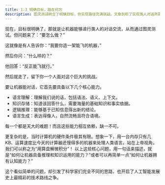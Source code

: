 ```yaml
---
title: 1.3 明确目标，路在何方
description: 图灵测试树立了明确目标，但实现路径充满挑战。文章剖析了实现类人对话所需的四大核心能力——语言理解、知识存储、逻辑推理与语言生成。在早期硬件条件极其有限的背景下，如何赋予机器认知能力这一根本问题，引发了AI发展史上最初的技术路线之争。
---
```


现在，目标很明确了，那就是让机器能够进行类人的对话交流，从而通过图灵测试。但问题来了：“要怎么做？”

这就像是有人告诉你：“我要你造一架能飞的机器，”

然后你问：“什么样的？”

他回答：“反正能飞就行。”

然后就走了，留下你一个人面对这个巨大的挑战。

要让机器能对话，它首先要具备以下几个核心能力。

- 语言理解：理解我们说的话，包括语法、语义、上下文。
- 知识存储：知道该回答什么，需要海量的基础知识和事实依据。
- 逻辑推理：能够基于已知信息得出新的结论。
- 语言生成：表达得像人，自然流畅且符合语境。

每一个都是天大的难题！而且这些能力相互依赖，缺一不可。

更复杂的是，当时计算机的硬件条件极其有限。想象一下，用一台内存只有几KB、运算速度比今天的计算器还慢得多的机器来处理人类语言。站在上帝视角，我们可以称之为“用算盘解微积分”！
以上这些核心问题，用一句话来描述，就是“如何让机器具备推理和知识运用的能力？”或者可以再简单一点“如何让机器拥有认知能力？”

这个看似简单的问题，却引发了科学家们完全不同的思路，也开启了人工智能发展史上最精彩的技术路线之争。